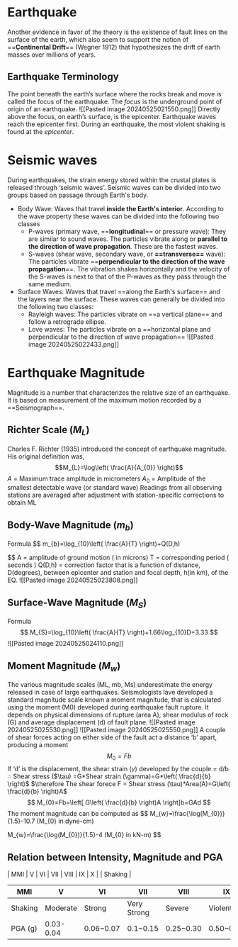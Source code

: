 # Earthquake
Another evidence in favor of the theory is the existence of fault lines on the surface of the earth, which also seem to support the notion of ==**Continental Drift**== (Wegner 1912) that hypothesizes the drift of earth masses over millions of years. 
## Earthquake Terminology 
The point beneath the earth’s surface where the rocks break and move is called the focus of the earthquake. The *focus* is the underground point of origin of an earthquake.
![[Pasted image 20240525021550.png]]
Directly above the focus, on earth’s surface, is the epicenter. Earthquake waves reach the epicenter first. During an earthquake, the most violent shaking is found at the *epicenter*.
# Seismic waves
During earthquakes, the strain energy stored within the crustal plates is released through ‘seismic waves’. Seismic waves can be divided into two groups based on passage through Earth's body.
- Body Wave: Waves that travel **inside the Earth's interior**. According to the wave property these waves can be divided into the following two classes
	- P-waves (primary wave, ==**longitudinal**== or pressure wave): They are similar to sound waves. The particles vibrate along or **parallel to the direction of wave propagation**. These are the fastest waves.
	- S-waves (shear wave, secondary wave, or **==transverse==** wave): The particles vibrate ==**perpendicular to the direction of the wave propagation**==. The vibration shakes horizontally and the velocity of the S-waves is next to that of the P-waves as they pass through the same medium.
- Surface Waves: Waves that travel ==along the Earth's surface== and the layers near the surface. These waves can generally be divided into the following two classes:
	- Rayleigh waves: The particles vibrate on ==a vertical plane== and follow a retrograde ellipse.
	- Love waves: The particles vibrate on a ==horizontal plane and perpendicular to the direction of wave propagation==
![[Pasted image 20240525022433.png]]
# Earthquake Magnitude
Magnitude is a number that characterizes the relative size of an earthquake. It is based on measurement of the maximum motion recorded by a ==Seismograph==.
## Richter Scale ($M_{L}$)
Charles F. Richter (1935) introduced the concept of earthquake magnitude. His original definition was, $$M_{L}=\log\left( \frac{A}{A_{0}} \right)$$
$A$ = Maximum trace amplitude in micrometers 
$A_{0}$ = Amplitude of the smallest detectable wave (or standard wave)
Readings from all observing stations are averaged after adjustment with station-specific corrections to obtain ML
## Body-Wave Magnitude ($m_{b}$)
Formula 
$$
m_{b}=\log_{10}\left( \frac{A}{T} \right)+Q(D,h)

$$
A = amplitude of ground motion ( in microns)
T = corresponding period ( seconds )
Q(D,h) = correction factor that is a function of distance, D(degrees), between epicenter and station and focal depth, h(in km), of the EQ.
![[Pasted image 20240525023808.png]]
## Surface-Wave Magnitude ($M_{S}$)
Formula
$$
M_{S}=\log_{10}\left( \frac{A}{T} \right)+1.66\log_{10}D+3.33
$$
![[Pasted image 20240525024110.png]]
## Moment Magnitude ($M_{w}$)
The various magnitude scales (ML, mb, Ms) underestimate the energy released in case of large earthquakes. Seismologists lave developed a standard magnitude scale known a moment magnitude, that is calculated using the moment (M0) developed during earthquake fault rupture. It depends on physical dimensions of rupture
(area A), shear modulus of rock (G) and average displacement (d) of fault plane.
![[Pasted image 20240525025530.png]]
![[Pasted image 20240525025550.png]]
A couple of shear forces acting on either side of the fault act a distance ‘b’ apart, producing a moment 
$$
M_{0}=Fb
$$
If ‘d’ is the displacement, the shear strain ($\gamma$) developed by the couple = d/b
$\therefore$ Shear stress ($\tau) =G*Shear strain (\gamma)=G*\left( \frac{d}{b} \right)$
$\therefore The shear forece F = Shear stress (\tau)*Area(A)=G\left( \frac{d}{b} \right)A$
$$
M_{0}=Fb=\left[ G\left( \frac{d}{b} \right)A \right]b=GAd
$$
The moment magnitude can be computed as
$$
M_{w}=\frac{\log(M_{0})}{1.5}-10.7 (M_{0} in dyne-cm)

$$
$$
M_{w}=\frac{\log(M_{0})}{1.5}-4 (M_{0} in kN-m)
$$
## Relation between Intensity, Magnitude and PGA

| MMI | V | VI | VII | VIII | IX | X |
| Shaking |



| MMI     | V         | VI        | VII         | VIII      | IX        | X       |
| ------- | --------- | --------- | ----------- | --------- | --------- | ------- |
| Shaking | Moderate  | Strong    | Very Strong | Severe    | Violent   | Extreme |
| PGA (g) | 0.03-0.04 | 0.06~0.07 | 0.1~0.15    | 0.25~0.30 | 0.50~0.55 | >0.60   |

